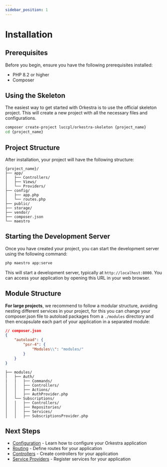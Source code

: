 ```yaml
---
sidebar_position: 1
---
```


# Installation

## Prerequisites

Before you begin, ensure you have the following prerequisites installed:

- PHP 8.2 or higher
- Composer

## Using the Skeleton

The easiest way to get started with Orkestra is to use the official skeleton project. This will create a new project with all the necessary files and configurations.

```bash
composer create-project luccpl/orkestra-skeleton {project_name}
cd {project_name}
```

## Project Structure

After installation, your project will have the following structure:

```
{project_name}/
├── app/
│   ├── Controllers/
│   ├── Views/
│   └── Providers/
├── config/
│   ├── app.php
│   └── routes.php
├── public/
├── storage/
├── vendor/
├── composer.json
└── maestro
```

## Starting the Development Server

Once you have created your project, you can start the development server using the following command:

```bash
php maestro app:serve
```

This will start a development server, typically at `http://localhost:8000`. You can access your application by opening this URL in your web browser.

## Module Structure

**For large projects**, we recommend to follow a modular structure, avoiding nesting different services in your project, for this you can change your composer.json file to autoload packages from a `./modules` directory and then encapsulate each part of your application in a separated module:

```json
// composer.json
{
    "autoload": {
        "psr-4": {
            "Modules\\": "modules/"
        }
    }
}
```

```
├── modules/
│   ├── Auth/
|   |   ├── Commands/
│   │   ├── Controllers/
│   │   ├── Actions/
│   │   ├── AuthProvider.php
│   └── Subscriptions/
│   │   ├── Controllers/
│   │   ├── Repositories/
│   │   ├── Services/
│   │   ├── SubscriptionsProvider.php
```

## Next Steps

- [Configuration](/docs/getting-started/configuration) - Learn how to configure your Orkestra application
- [Routing](/docs/guides/routing) - Define routes for your application
- [Controllers](/docs/guides/controllers) - Create controllers for your application
- [Service Providers](/docs/guides/providers) - Register services for your application 